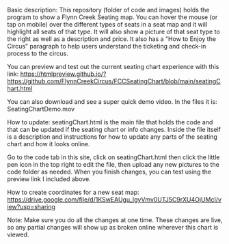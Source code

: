 Basic description:
This repository (folder of code and images) holds the program to show a Flynn Creek Seating map. You can hover the mouse (or tap on mobile) over the different types of seats in a seat map
and it will highlight all seats of that type. It will also show a picture of that seat type to the right as well as a description and price. It also has a "How to Enjoy the Circus"
paragraph to help users understand the ticketing and check-in process to the circus.

You can preview and test out the current seating chart experience with this link:
https://htmlpreview.github.io/?https://github.com/FlynnCreekCircus/FCCSeatingChart/blob/main/seatingChart.html

You can also download and see a super quick demo video. In the files it is: SeatingChartDemo.mov

How to update:
seatingChart.html is the main file that holds the code and that can be updated if the seating chart or info changes.
Inside the file itself is a description and instructions for how to update any parts of the seating chart and how it looks online.

Go to the code tab in this site, click on seatingChart.html then click the little pen icon in the top right to edit the file, then upload any new pictures to the code folder as needed.
When you finish changes, you can test using the preview link I included above.

How to create coordinates for a new seat map: https://drive.google.com/file/d/1KSwEAUgu_lgyVmv0UTJ5C9rXU4OjUMcI/view?usp=sharing

Note: Make sure you do all the changes at one time. These changes are live, so any partial changes will show up as broken online wherever this chart is viewed.
